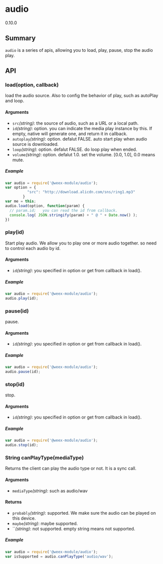 # audio
<span class="weex-version">0.10.0</span>

## Summary

`audio` is a series of apis, allowing you to load, play, pause, stop the audio play.

## API

### load(option, callback)

load the audio source. Also to config the behavior of play, such as autoPlay and loop.

#### Arguments

* `src`*(string)*: the source of audio, such as a URL or a local path.  
* `id`*(string)*: option. you can indicate the media play instance by this. If empty, native will generate one, and return it in callback. 
* `autoplay`*(string)*: option. defalut FALSE. auto start play when audio source is downloaded.
* `loop`*(string)*: option. defalut FALSE. do loop play when ended.
* `volume`*(string)*: option. defalut 1.0. set the volume. [0.0, 1.0], 0.0 means mute.


##### Example

```js
var audio = require('@weex-module/audio');
var option = {
          "src": "http://download.alicdn.com/sns/ring1.mp3"
        }
var me = this;
audio.load(option, function(param) {
  // param.id;   you can read the id from callback.
  console.log( JSON.stringify(param) + " @ " + Date.now() );
})
```

### play(id)

Start play audio. 
We allow you to play one or more audio together. so need to control each audio by id.

#### Arguments

* `id`*(string)*:  you specified in option or get from callback in load().

##### Example

```js
var audio = require('@weex-module/audio');
audio.play(id);
```

### pause(id)

pause.

#### Arguments

* `id`*(string)*:  you specified in option or get from callback in load().

##### Example

```js
var audio = require('@weex-module/audio');
audio.pause(id);
```

### stop(id)

stop.

#### Arguments

* `id`*(string)*:  you specified in option or get from callback in load().

##### Example

```js
var audio = require('@weex-module/audio');
audio.stop(id);
```

### String canPlayType(mediaType)

Returns the client can play the audio type or not. It is a sync call.

#### Arguments

* `mediaType`*(string)*: such as audio/wav

#### Returns

* `probably`*(string)*: supported. We make sure the audio can be played on this device.
* `maybe`*(string)*: maybe supported. 
* ``*(string)*: not supported. empty string means not supported.

##### Example

```js
var audio = require('@weex-module/audio');
var isSupported = audio.canPlayType('audio/wav');
```
